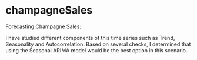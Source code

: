 # champagneSales
Forecasting Champagne Sales:

I have studied different components of this time series such as Trend, Seasonality and Autocorrelation. Based on several checks, I determined that using the Seasonal ARIMA model would be the best option in this scenario. 
